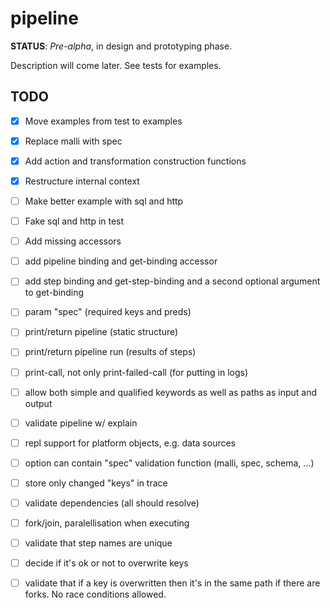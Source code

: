 # pipeline

**STATUS**: *Pre-alpha*, in design and prototyping phase.

Description will come later. See tests for examples.


## TODO

* [x] Move examples from test to examples
* [x] Replace malli with spec
* [x] Add action and transformation construction functions
* [x] Restructure internal context
* [ ] Make better example with sql and http
* [ ] Fake sql and http in test
* [ ] Add missing accessors
* [ ] add pipeline binding and get-binding accessor
* [ ] add step binding and get-step-binding and a second optional argument to get-binding
* [ ] param "spec" (required keys and preds)
* [ ] print/return pipeline (static structure)
* [ ] print/return pipeline run (results of steps)
* [ ] print-call, not only print-failed-call (for putting in logs)
* [ ] allow both simple and qualified keywords as well as paths as input and output
* [ ] validate pipeline w/ explain
* [ ] repl support for platform objects, e.g. data sources
* [ ] option can contain "spec" validation function (malli, spec, schema, ...)
* [ ] store only changed "keys" in trace
* [ ] validate dependencies (all should resolve)
* [ ] fork/join, paralellisation when executing
* [ ] validate that step names are unique
* [ ] decide if it's ok or not to overwrite keys
* [ ] validate that if a key is overwritten then it's in the same path if there are forks. No race conditions allowed.




